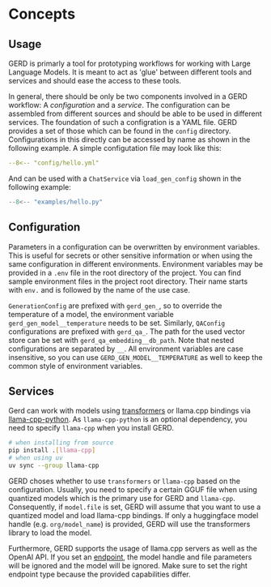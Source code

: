 # Concepts

## Usage

GERD is primarly a tool for prototyping workflows for working with Large Language Models.
It is meant to act as 'glue' between different tools and services and should ease the access to these tools.

In general, there should be only be two components involved in a GERD workflow: A *configuration* and a *service*. The configuration can be assembled from different sources and should be able to be used in different services.
The foundation of such a configration is a YAML file.
GERD provides a set of those which can be found in the `config` directory.
Configurations in this directly can be accessed by name as shown in the following example.
A simple configutation file may look like this:

``` yaml
--8<-- "config/hello.yml"
```

And can be used with a `ChatService` via `load_gen_config` shown in the following example:

``` python {linenums="1" hl_lines="16 17"}
--8<-- "examples/hello.py"
```

## Configuration

Parameters in a configuration can be overwritten by environment variables.
This is useful for secrets or other sensitive information or when using the same configuration in different environments.
Environment variables may be provided in a `.env` file in the root directory of the project.
You can find sample environment files in the project root directory.
Their name starts with `env.` and is followed by the name of the use case.

`GenerationConfig` are prefixed with `gerd_gen_`, so to override the temperature of a model, the environment variable `gerd_gen_model__temperature` needs to be set.
Similarly, `QAConfig` configurations are prefixed with `gerd_qa_`.
The path for the used vector store can be set with `gerd_qa_embedding__db_path`.
Note that nested configurations are separated by `__`.
All environment variables are case insensitive, so you can use `GERD_GEN_MODEL__TEMPERATURE` as well to keep the common style of environment variables.

## Services

Gerd can work with models using [transformers](https://huggingface.co/transformers/) or llama.cpp bindings via [llama-cpp-python](). As `llama-cpp-python` is an optional dependency, you need to specify `llama-cpp` when you install GERD.

```bash
# when installing from source
pip install .[llama-cpp]
# when using uv
uv sync --group llama-cpp
```

GERD choses whether to use `transformers` or `llama-cpp` based on the configuration. Usually, you need to specify a certain GGUF file when using quantized models which is the primary use for GERD and `llama-cpp`.
Consequently, if `model.file` is set, GERD will assume that you want to use a quantized model and load llama-cpp bindings.
If only a huggingface model handle (e.g. `org/model_name`) is provided, GERD will use the transformers library to load the model.

Furthermore, GERD supports the usage of llama.cpp servers as well as the OpenAI API.
If you set an [endpoint](/gerd/reference/gerd/models/model/#gerd.models.model.ModelEndpoint), the model handle and file parameters will be ignored and the model will be ignored.
Make sure to set the right endpoint type because the provided capabilities differ.
